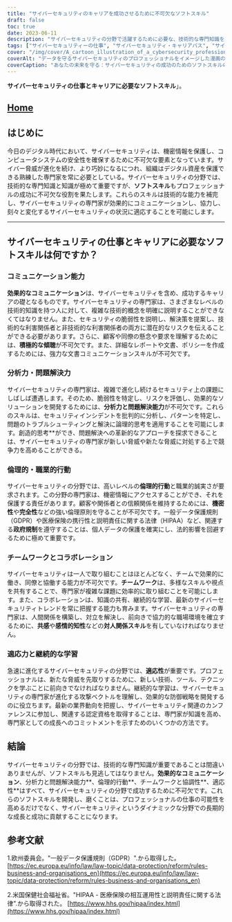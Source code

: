 ```yaml
---
title: "サイバーセキュリティのキャリアを成功させるために不可欠なソフトスキル"
draft: false
toc: true
date: 2023-06-11
description: "サイバーセキュリティの分野で活躍するために必要な、技術的な専門知識を補い、プロとして成功するための重要なソフトスキルを発見してください。"
tags: ["サイバーセキュリティーの仕事", "サイバーセキュリティ・キャリアパス", "サイバーセキュリティのソフトスキル", "サイバーセキュリティにおけるコミュニケーションスキル", "サイバーセキュリティーにおける問題解決", "サイバーセキュリティにおける倫理的行動", "サイバーセキュリティのチームワーク", "サイバーセキュリティにおける適応性", "サイバーセキュリティの継続的な学習", "サイバーセキュリティ業界動向", "サイバーセキュリティ認定資格", "サイバーセキュリティプロフェッショナル", "サイバーセキュリティのためのジョブスキル", "サイバーセキュリティジョブマーケット", "サイバーセキュリティのプロフェッショナルな成長", "サイバーセキュリティベストプラクティス", "サイバーセキュリティリスクアセスメント", "サイバーセキュリティ脅威分析", "サイバーセキュリティインシデントレスポンス", "サイバーセキュリティ政策立案", "サイバーセキュリティ意識", "サイバーセキュリティコンプライアンス", "サイバーセキュリティ規制", "サイバーセキュリティ データ保護", "サイバーセキュリティプロフェッショナル開発", "サイバーセキュリティ・ネットワーキング", "サイバーセキュリティカンファレンス", "サイバーセキュリティーの求人情報", "サイバーセキュリティのキャリアアップ", "サイバーセキュリティ業界の需要"]
cover: "/img/cover/A_cartoon_illustration_of_a_cybersecurity_professional_prot.png"
coverAlt: "データを守るサイバーセキュリティのプロフェッショナルをイメージした漫画のイラストです。"
coverCaption: "あなたの未来を守る：サイバーセキュリティの成功のためのソフトスキルの習得"
---
```


**サイバーセキュリティの仕事とキャリアに必要なソフトスキル**」。

## [Home](/cyber-security-career-playbook-start/)

## はじめに

今日のデジタル時代において、サイバーセキュリティは、機密情報を保護し、コンピュータシステムの安全性を確保するために不可欠な要素となっています。サイバー脅威が進化を続け、より巧妙になるにつれ、組織はデジタル資産を保護できる熟練した専門家を常に必要としている。サイバーセキュリティの分野では、技術的な専門知識と知識が極めて重要ですが、**ソフトスキル**もプロフェッショナルの成功に不可欠な役割を果たします。これらのスキルは技術的な能力を補完し、サイバーセキュリティの専門家が効果的にコミュニケーションし、協力し、刻々と変化するサイバーセキュリティの状況に適応することを可能にします。

______

## サイバーセキュリティの仕事とキャリアに必要なソフトスキルは何ですか？

### コミュニケーション能力

**効果的なコミュニケーション**は、サイバーセキュリティを含め、成功するキャリアの礎となるものです。サイバーセキュリティの専門家は、さまざまなレベルの技術的知識を持つ人に対して、複雑な技術的概念を明確に説明することができなくてはなりません。また、セキュリティの脆弱性を説明し、解決策を提案し、技術的な利害関係者と非技術的な利害関係者の両方に潜在的なリスクを伝えることができる必要があります。さらに、顧客や同僚の懸念や要求を理解するためには、**積極的な傾聴**が不可欠です。また、詳細なレポートや文書、ポリシーを作成するためには、強力な文書コミュニケーションスキルが不可欠です。

### 分析力・問題解決力

サイバーセキュリティの専門家は、複雑で進化し続けるセキュリティ上の課題にしばしば遭遇します。そのため、脆弱性を特定し、リスクを評価し、効果的なソリューションを開発するためには、**分析力と問題解決能力**が不可欠です。これらのスキルは、セキュリティインシデントを批判的に分析し、パターンを特定し、問題のトラブルシューティングと解決に論理的思考を適用することを可能にします。創造的思考**ができ、問題解決への革新的なアプローチを探求できることは、サイバーセキュリティの専門家が新しい脅威や新たな脅威に対処する上で競争力を高めることができる。

### 倫理的・職業的行動

サイバーセキュリティの分野では、高いレベルの**倫理的行動**と職業的誠実さが要求されます。この分野の専門家は、機密情報にアクセスすることができ、それを保護する責任があります。顧客や関係者との信頼関係を維持するためには、**機密性**や**完全性**などの強い倫理原則を守ることが不可欠です。一般データ保護規則（GDPR）や医療保険の携行性と説明責任に関する法律（HIPAA）など、関連する**政府規制**を遵守することは、個人データの保護を確実にし、法的影響を回避するために極めて重要です。

### チームワークとコラボレーション

サイバーセキュリティは一人で取り組むことはほとんどなく、チームで効果的に働き、同僚と協働する能力が不可欠です。**チームワーク**は、多様なスキルや視点を共有することで、専門家が複雑な課題に効率的に取り組むことを可能にします。また、コラボレーションは、知識の共有、継続的な学習、最新のサイバーセキュリティトレンドを常に把握する能力も育みます。サイバーセキュリティの専門家は、人間関係を構築し、対立を解決し、前向きで協力的な職場環境を確立するために、**共感**や**感情的知性**などの**対人関係スキル**を有していなければなりません。

### 適応力と継続的な学習

急速に進化するサイバーセキュリティの分野では、**適応性**が重要です。プロフェッショナルは、新たな脅威を先取りするために、新しい技術、ツール、テクニックを学ぶことに前向きでなければなりません。継続的な学習は、サイバーセキュリティの専門家が進化する攻撃ベクトルを理解し、効果的な防御戦略を開発するのに役立ちます。最新の業界動向を把握し、サイバーセキュリティ関連のカンファレンスに参加し、関連する認定資格を取得することは、専門家が知識を高め、専門家としての成長へのコミットメントを示すためのいくつかの方法です。

## 結論

サイバーセキュリティの分野では、技術的な専門知識が重要であることは間違いありませんが、ソフトスキルも見逃してはなりません。**効果的なコミュニケーション**、分析力と問題解決能力**、倫理的行動**、チームワークと協調性**、適応性**はすべて、サイバーセキュリティの分野で成功するために不可欠です。これらのソフトスキルを開発し、磨くことは、プロフェッショナルの仕事の可能性を高めるだけでなく、サイバーセキュリティというダイナミックな分野での長期的な成長と成功に貢献することになります。

## 参考文献

1.欧州委員会。"一般データ保護規則（GDPR）".から取得した。 [https://ec.europa.eu/info/law/law-topic/data-protection/reform/rules-business-and-organisations_en](https://ec.europa.eu/info/law/law-topic/data-protection/reform/rules-business-and-organisations_en)

2.米国保健社会福祉省。"HIPAA - 医療保険の相互運用性と説明責任に関する法律".から取得された。 [https://www.hhs.gov/hipaa/index.html](https://www.hhs.gov/hipaa/index.html)



